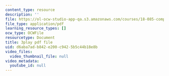 ```yaml
---
content_type: resource
description: ''
file: https://ol-ocw-studio-app-qa.s3.amazonaws.com/courses/18-085-computational-science-and-engineering-i-fall-2008/d6aba7adb842e200c9425b5c44b18e8b_PwKN0blvNkk.pdf
file_type: application/pdf
learning_resource_types: []
ocw_type: OCWFile
resourcetype: Document
title: 3play pdf file
uid: d6aba7ad-b842-e200-c942-5b5c44b18e8b
video_files:
  video_thumbnail_file: null
video_metadata:
  youtube_id: null
---
```

